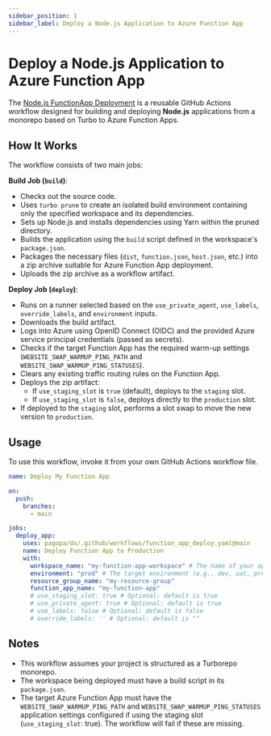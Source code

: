 ```yaml
---
sidebar_position: 1
sidebar_label: Deploy a Node.js Application to Azure Function App
---
```


# Deploy a Node.js Application to Azure Function App

The
[Node.js FunctionApp Deployment](https://github.com/pagopa/dx/blob/main/.github/workflows/function_app_deploy.yaml)
is a reusable GitHub Actions workflow designed for building and deploying
**Node.js** applications from a monorepo based on Turbo to Azure Function Apps.

## How It Works

The workflow consists of two main jobs:

**Build Job (`build`)**:

- Checks out the source code.
- Uses `turbo prune` to create an isolated build environment containing only the
  specified workspace and its dependencies.
- Sets up Node.js and installs dependencies using Yarn within the pruned
  directory.
- Builds the application using the `build` script defined in the workspace's
  `package.json`.
- Packages the necessary files (`dist`, `function.json`, `host.json`, etc.) into
  a zip archive suitable for Azure Function App deployment.
- Uploads the zip archive as a workflow artifact.

**Deploy Job (`deploy`)**:

- Runs on a runner selected based on the `use_private_agent`, `use_labels`,
  `override_labels`, and `environment` inputs.
- Downloads the build artifact.
- Logs into Azure using OpenID Connect (OIDC) and the provided Azure service
  principal credentials (passed as secrets).
- Checks if the target Function App has the required warm-up settings
  (`WEBSITE_SWAP_WARMUP_PING_PATH` and `WEBSITE_SWAP_WARMUP_PING_STATUSES`).
- Clears any existing traffic routing rules on the Function App.
- Deploys the zip artifact:
  - If `use_staging_slot` is `true` (default), deploys to the `staging` slot.
  - If `use_staging_slot` is `false`, deploys directly to the `production` slot.
- If deployed to the `staging` slot, performs a slot swap to move the new
  version to `production`.

## Usage

To use this workflow, invoke it from your own GitHub Actions workflow file.

```yaml
name: Deploy My Function App

on:
  push:
    branches:
      - main

jobs:
  deploy_app:
    uses: pagopa/dx/.github/workflows/function_app_deploy.yaml@main
    name: Deploy Function App to Production
    with:
      workspace_name: "my-function-app-workspace" # The name of your app's workspace in turbo.json
      environment: "prod" # The target environment (e.g., dev, uat, prod)
      resource_group_name: "my-resource-group"
      function_app_name: "my-function-app"
      # use_staging_slot: true # Optional: default is true
      # use_private_agent: true # Optional: default is true
      # use_labels: false # Optional: default is false
      # override_labels: '' # Optional: default is ""
```

## Notes

- This workflow assumes your project is structured as a Turborepo monorepo.
- The workspace being deployed must have a build script in its `package.json`.
- The target Azure Function App must have the `WEBSITE_SWAP_WARMUP_PING_PATH`
  and `WEBSITE_SWAP_WARMUP_PING_STATUSES` application settings configured if
  using the staging slot (`use_staging_slot`: true). The workflow will fail if
  these are missing.
